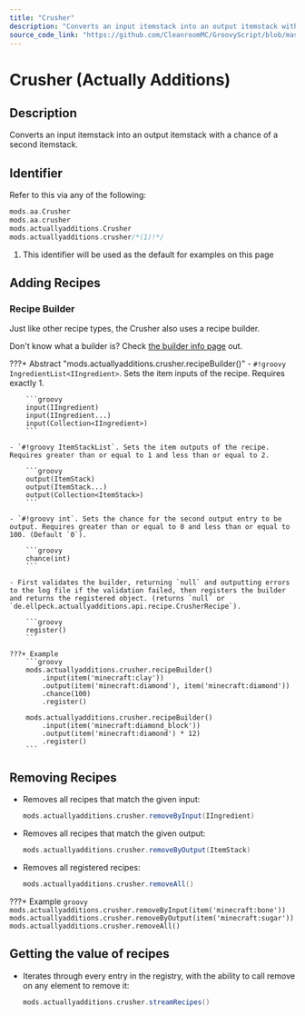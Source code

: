 ```yaml
---
title: "Crusher"
description: "Converts an input itemstack into an output itemstack with a chance of a second itemstack."
source_code_link: "https://github.com/CleanroomMC/GroovyScript/blob/master/src/main/java/com/cleanroommc/groovyscript/compat/mods/actuallyadditions/Crusher.java"
---
```


# Crusher (Actually Additions)

## Description

Converts an input itemstack into an output itemstack with a chance of a second itemstack.

## Identifier

Refer to this via any of the following:

```groovy hl_lines="4"
mods.aa.Crusher
mods.aa.crusher
mods.actuallyadditions.Crusher
mods.actuallyadditions.crusher/*(1)!*/
```

1. This identifier will be used as the default for examples on this page

## Adding Recipes

### Recipe Builder

Just like other recipe types, the Crusher also uses a recipe builder.

Don't know what a builder is? Check [the builder info page](../../../groovy/builder.md) out.

???+ Abstract "mods.actuallyadditions.crusher.recipeBuilder()"
    - `#!groovy IngredientList<IIngredient>`. Sets the item inputs of the recipe. Requires exactly 1.

        ```groovy
        input(IIngredient)
        input(IIngredient...)
        input(Collection<IIngredient>)
        ```

    - `#!groovy ItemStackList`. Sets the item outputs of the recipe. Requires greater than or equal to 1 and less than or equal to 2.

        ```groovy
        output(ItemStack)
        output(ItemStack...)
        output(Collection<ItemStack>)
        ```

    - `#!groovy int`. Sets the chance for the second output entry to be output. Requires greater than or equal to 0 and less than or equal to 100. (Default `0`).

        ```groovy
        chance(int)
        ```

    - First validates the builder, returning `null` and outputting errors to the log file if the validation failed, then registers the builder and returns the registered object. (returns `null` or `de.ellpeck.actuallyadditions.api.recipe.CrusherRecipe`).

        ```groovy
        register()
        ```

    ???+ Example
        ```groovy
        mods.actuallyadditions.crusher.recipeBuilder()
            .input(item('minecraft:clay'))
            .output(item('minecraft:diamond'), item('minecraft:diamond'))
            .chance(100)
            .register()

        mods.actuallyadditions.crusher.recipeBuilder()
            .input(item('minecraft:diamond_block'))
            .output(item('minecraft:diamond') * 12)
            .register()
        ```



## Removing Recipes

- Removes all recipes that match the given input:

    ```groovy
    mods.actuallyadditions.crusher.removeByInput(IIngredient)
    ```

- Removes all recipes that match the given output:

    ```groovy
    mods.actuallyadditions.crusher.removeByOutput(ItemStack)
    ```

- Removes all registered recipes:

    ```groovy
    mods.actuallyadditions.crusher.removeAll()
    ```

???+ Example
    ```groovy
    mods.actuallyadditions.crusher.removeByInput(item('minecraft:bone'))
    mods.actuallyadditions.crusher.removeByOutput(item('minecraft:sugar'))
    mods.actuallyadditions.crusher.removeAll()
    ```

## Getting the value of recipes

- Iterates through every entry in the registry, with the ability to call remove on any element to remove it:

    ```groovy
    mods.actuallyadditions.crusher.streamRecipes()
    ```
